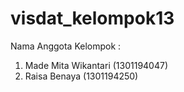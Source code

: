 # visdat_kelompok13

Nama Anggota Kelompok :
1. Made Mita Wikantari (1301194047)
2. Raisa Benaya        (1301194250)
